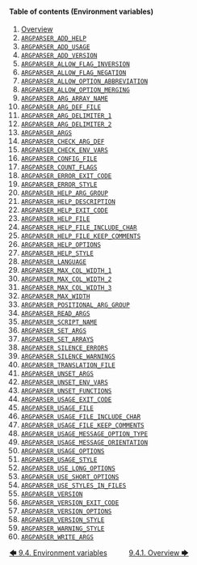 <!--
###############################################################################
#                                                                             #
# Copyright 2025 Simon Brandt                                                 #
#                                                                             #
# Licensed under the Apache License, Version 2.0 (the "License");             #
# you may not use this file except in compliance with the License.            #
# You may obtain a copy of the License at                                     #
#                                                                             #
#     http://www.apache.org/licenses/LICENSE-2.0                              #
#                                                                             #
# Unless required by applicable law or agreed to in writing, software         #
# distributed under the License is distributed on an "AS IS" BASIS,           #
# WITHOUT WARRANTIES OR CONDITIONS OF ANY KIND, either express or implied.    #
# See the License for the specific language governing permissions and         #
# limitations under the License.                                              #
#                                                                             #
###############################################################################
-->

<!-- <toc title="Table of contents (Environment variables)"> -->
#### Table of contents (Environment variables)

1. [Overview](overview.md#941-overview)
1. [`ARGPARSER_ADD_HELP`](environment_variables.md#942-argparser_add_help)
1. [`ARGPARSER_ADD_USAGE`](environment_variables.md#943-argparser_add_usage)
1. [`ARGPARSER_ADD_VERSION`](environment_variables.md#944-argparser_add_version)
1. [`ARGPARSER_ALLOW_FLAG_INVERSION`](environment_variables.md#945-argparser_allow_flag_inversion)
1. [`ARGPARSER_ALLOW_FLAG_NEGATION`](environment_variables.md#946-argparser_allow_flag_negation)
1. [`ARGPARSER_ALLOW_OPTION_ABBREVIATION`](environment_variables.md#947-argparser_allow_option_abbreviation)
1. [`ARGPARSER_ALLOW_OPTION_MERGING`](environment_variables.md#948-argparser_allow_option_merging)
1. [`ARGPARSER_ARG_ARRAY_NAME`](environment_variables.md#949-argparser_arg_array_name)
1. [`ARGPARSER_ARG_DEF_FILE`](environment_variables.md#9410-argparser_arg_def_file)
1. [`ARGPARSER_ARG_DELIMITER_1`](environment_variables.md#9411-argparser_arg_delimiter_1)
1. [`ARGPARSER_ARG_DELIMITER_2`](environment_variables.md#9412-argparser_arg_delimiter_2)
1. [`ARGPARSER_ARGS`](environment_variables.md#9413-argparser_args)
1. [`ARGPARSER_CHECK_ARG_DEF`](environment_variables.md#9414-argparser_check_arg_def)
1. [`ARGPARSER_CHECK_ENV_VARS`](environment_variables.md#9415-argparser_check_env_vars)
1. [`ARGPARSER_CONFIG_FILE`](environment_variables.md#9416-argparser_config_file)
1. [`ARGPARSER_COUNT_FLAGS`](environment_variables.md#9417-argparser_count_flags)
1. [`ARGPARSER_ERROR_EXIT_CODE`](environment_variables.md#9418-argparser_error_exit_code)
1. [`ARGPARSER_ERROR_STYLE`](environment_variables.md#9419-argparser_error_style)
1. [`ARGPARSER_HELP_ARG_GROUP`](environment_variables.md#9420-argparser_help_arg_group)
1. [`ARGPARSER_HELP_DESCRIPTION`](environment_variables.md#9421-argparser_help_description)
1. [`ARGPARSER_HELP_EXIT_CODE`](environment_variables.md#9422-argparser_help_exit_code)
1. [`ARGPARSER_HELP_FILE`](environment_variables.md#9423-argparser_help_file)
1. [`ARGPARSER_HELP_FILE_INCLUDE_CHAR`](environment_variables.md#9424-argparser_help_file_include_char)
1. [`ARGPARSER_HELP_FILE_KEEP_COMMENTS`](environment_variables.md#9425-argparser_help_file_keep_comments)
1. [`ARGPARSER_HELP_OPTIONS`](environment_variables.md#9426-argparser_help_options)
1. [`ARGPARSER_HELP_STYLE`](environment_variables.md#9427-argparser_help_style)
1. [`ARGPARSER_LANGUAGE`](environment_variables.md#9428-argparser_language)
1. [`ARGPARSER_MAX_COL_WIDTH_1`](environment_variables.md#9429-argparser_max_col_width_1)
1. [`ARGPARSER_MAX_COL_WIDTH_2`](environment_variables.md#9430-argparser_max_col_width_2)
1. [`ARGPARSER_MAX_COL_WIDTH_3`](environment_variables.md#9431-argparser_max_col_width_3)
1. [`ARGPARSER_MAX_WIDTH`](environment_variables.md#9432-argparser_max_width)
1. [`ARGPARSER_POSITIONAL_ARG_GROUP`](environment_variables.md#9433-argparser_positional_arg_group)
1. [`ARGPARSER_READ_ARGS`](environment_variables.md#9434-argparser_read_args)
1. [`ARGPARSER_SCRIPT_NAME`](environment_variables.md#9435-argparser_script_name)
1. [`ARGPARSER_SET_ARGS`](environment_variables.md#9436-argparser_set_args)
1. [`ARGPARSER_SET_ARRAYS`](environment_variables.md#9437-argparser_set_arrays)
1. [`ARGPARSER_SILENCE_ERRORS`](environment_variables.md#9438-argparser_silence_errors)
1. [`ARGPARSER_SILENCE_WARNINGS`](environment_variables.md#9439-argparser_silence_warnings)
1. [`ARGPARSER_TRANSLATION_FILE`](environment_variables.md#9440-argparser_translation_file)
1. [`ARGPARSER_UNSET_ARGS`](environment_variables.md#9441-argparser_unset_args)
1. [`ARGPARSER_UNSET_ENV_VARS`](environment_variables.md#9442-argparser_unset_env_vars)
1. [`ARGPARSER_UNSET_FUNCTIONS`](environment_variables.md#9443-argparser_unset_functions)
1. [`ARGPARSER_USAGE_EXIT_CODE`](environment_variables.md#9444-argparser_usage_exit_code)
1. [`ARGPARSER_USAGE_FILE`](environment_variables.md#9445-argparser_usage_file)
1. [`ARGPARSER_USAGE_FILE_INCLUDE_CHAR`](environment_variables.md#9446-argparser_usage_file_include_char)
1. [`ARGPARSER_USAGE_FILE_KEEP_COMMENTS`](environment_variables.md#9447-argparser_usage_file_keep_comments)
1. [`ARGPARSER_USAGE_MESSAGE_OPTION_TYPE`](environment_variables.md#9448-argparser_usage_message_option_type)
1. [`ARGPARSER_USAGE_MESSAGE_ORIENTATION`](environment_variables.md#9449-argparser_usage_message_orientation)
1. [`ARGPARSER_USAGE_OPTIONS`](environment_variables.md#9450-argparser_usage_options)
1. [`ARGPARSER_USAGE_STYLE`](environment_variables.md#9451-argparser_usage_style)
1. [`ARGPARSER_USE_LONG_OPTIONS`](environment_variables.md#9452-argparser_use_long_options)
1. [`ARGPARSER_USE_SHORT_OPTIONS`](environment_variables.md#9453-argparser_use_short_options)
1. [`ARGPARSER_USE_STYLES_IN_FILES`](environment_variables.md#9454-argparser_use_styles_in_files)
1. [`ARGPARSER_VERSION`](environment_variables.md#9455-argparser_version)
1. [`ARGPARSER_VERSION_EXIT_CODE`](environment_variables.md#9456-argparser_version_exit_code)
1. [`ARGPARSER_VERSION_OPTIONS`](environment_variables.md#9457-argparser_version_options)
1. [`ARGPARSER_VERSION_STYLE`](environment_variables.md#9458-argparser_version_style)
1. [`ARGPARSER_WARNING_STYLE`](environment_variables.md#9459-argparser_warning_style)
1. [`ARGPARSER_WRITE_ARGS`](environment_variables.md#9460-argparser_write_args)
<!-- </toc> -->

[&#129092;&nbsp;9.4. Environment variables](introduction.md)
&nbsp;&nbsp;&nbsp;&nbsp;&nbsp;&nbsp;&nbsp;&nbsp;&nbsp;&nbsp;[9.4.1. Overview&nbsp;&#129094;](overview.md)
